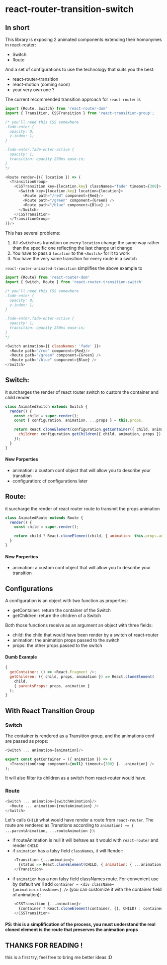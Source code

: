 # react-router-transition-switch

## In short

This library is exposing 2 animated components extending their homonymes in react-router:
- Switch
- Route

And a set of configurations to use the technology that suits you the best:
- react-router-transition
- react-motion (coming soon)
- your very own one ?

The current recommended transition approach for `react-router` is
```js
import {Route, Switch} from 'react-router-dom'
import { Transition, CSSTransition } from 'react-transition-group';

/* you'll need this CSS somewhere
.fade-enter {
  opacity: 0;
  z-index: 1;
}

.fade-enter.fade-enter-active {
  opacity: 1;
  transition: opacity 250ms ease-in;
}
*/

<Route render={({ location }) => (
  <TransitionGroup>
    <CSSTransition key={location.key} classNames="fade" timeout={300}>
      <Switch key={location.key} location={location}>
        <Route path="/red" component={Red}/>
        <Route path="/green" component={Green} />
        <Route path="/blue" component={Blue} />
      </Switch>
    </CSSTransition>
  </TransitionGroup>
)}/>
```

This has several problems:
1. All `<Switch>`es transition on every `location` change the same way rather than the specific one reflecting the last change url change
2. You have to pass a `location` to the `<Switch>` for it to work
3. You have the very same transition for every route in a switch

`react-router-animated-transition` simplifies the above example to
```js
import {Route} from 'react-router-dom'
import { Switch, Route } from 'react-router-transition-switch'

/* you'll need this CSS somewhere
.fade-enter {
  opacity: 0;
  z-index: 1;
}

.fade-enter.fade-enter-active {
  opacity: 1;
  transition: opacity 250ms ease-in;
}
*/

<Switch animation={{ classNames: 'fade' }}>
  <Route path="/red" component={Red}/>
  <Route path="/green" component={Green} />
  <Route path="/blue" component={Blue} />
</Switch>
```

## Switch:

it surcharges the render of react router switch to custom the container and child render

```js
class AnimatedSwitch extends Switch {
  render() {
    const child = super.render();
    const { configuration, animation, ...props } = this.props;

    return React.cloneElement(configuration.getContainer({ child, animation, props }), {
      children: configuration.getChildren({ child, animation, props }),
    });
  }
}
```
#### New Porperties
- animation: a custom conf object that will allow you to describe your transition
- configuration: cf configurations later

## Route:

it surcharge the render of react router route to transmit the props animation

```js
class AnimatedRoute extends Route {
  render() {
    const child = super.render();

    return child ? React.cloneElement(child, { animation: this.props.animation }) : null;
  }
}
```

#### New Porperties
- animation: a custom conf object that will allow you to describe your transition


## Configurations

A configuration is an object with two function as properties:
- getContainer: return the container of the Switch
- getChildren: return the children of a Switch

Both those functions receive as an argument an object with three fields:
- child: the child that would have been render by a switch of react-router
- animation: the animation props passed to the switch
- props: the other props passed to the switch


#### Dumb Example
```js
{
  getContainer: () => <React.Fragment />;
  getChildren: ({ child, props, animation }) => React.cloneElement(
    child,
    { parentsProps: props, animation }
  );
}
```

## With React Transition Group

### Switch

The container is rendered as a Transition group, and the animations conf are passed as props:

```js
<Switch ... animation={animation}/>
```

```js
export const getContainer = ({ animation }) => (
  <TransitionGroup component={null} timeout={300} {...animation} />
);
```

It will also filter its children as a switch from react-router would have.

### Route

```js
<Switch ... animation={switchAnimation}/>
  <Route ... animation={routeAnimation} />
</Switch>
```
Let's calls `CHILD` what would have render a route from `react-router`.
The route are rendered as Transtions according to `animation( ~= { ...parentAnimation, ...routeAnimation })`:
- if routeAnimation is null it will behave as it would with `react-router` and render `CHILD`
- if `animation` has a falsy field `classNames`, it will Render:
```js
    <Transition {...animation}>
      {status => React.cloneElement(CHILD, { animation: { ...animation, status } })}
    </Transition>
```
- if `animation` has a non falsy field classNames route. For convenient use by default we'll add `container = <div className={animation.classNames} />` (you can customize it with the container field of animation):
```js
    <CSSTransition {...animation}>
      {container ? React.cloneElement(container, {}, CHILD) : container}
    </CSSTransition>
```

#### PS: this is a simplification of the process, you must understand the real cloned element is the route that preserves the animation props


## THANKS FOR READING !

this is a first try, feel free to bring me better ideas :D
